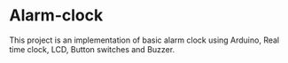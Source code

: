 # Alarm-clock
This project is an implementation of basic alarm clock using Arduino, Real time clock, LCD, Button switches and Buzzer.
